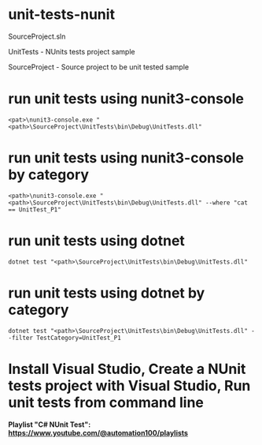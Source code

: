 # unit-tests-nunit
SourceProject.sln

UnitTests - NUnits tests project sample

SourceProject - Source project to be unit tested sample

# run unit tests using nunit3-console
```
<pat>\nunit3-console.exe "<path>\SourceProject\UnitTests\bin\Debug\UnitTests.dll"
```

# run unit tests using nunit3-console by category
```
<path>\nunit3-console.exe "<path>\SourceProject\UnitTests\bin\Debug\UnitTests.dll" --where "cat == UnitTest_P1"
```

# run unit tests using dotnet
```
dotnet test "<path>\SourceProject\UnitTests\bin\Debug\UnitTests.dll"
```

# run unit tests using dotnet by category
```
dotnet test "<path>\SourceProject\UnitTests\bin\Debug\UnitTests.dll" --filter TestCategory=UnitTest_P1 
```

# Install Visual Studio, Create a NUnit tests project with Visual Studio, Run unit tests from command line
**Playlist "C# NUnit Test": https://www.youtube.com/@automation100/playlists**
